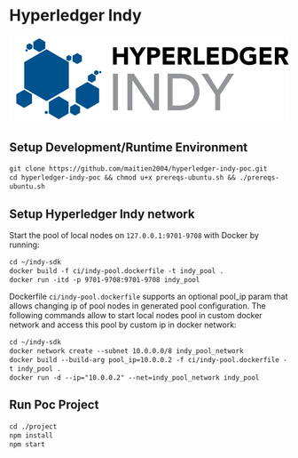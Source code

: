 # Hyperledger Indy
![logo](https://raw.githubusercontent.com/hyperledger/indy-node/master/collateral/logos/indy-logo.png)

## Setup Development/Runtime Environment
```
git clone https://github.com/maitien2004/hyperledger-indy-poc.git
cd hyperledger-indy-poc && chmod u+x prereqs-ubuntu.sh && ./prereqs-ubuntu.sh
```

## Setup Hyperledger Indy network

Start the pool of local nodes on `127.0.0.1:9701-9708` with Docker by running:

```
cd ~/indy-sdk
docker build -f ci/indy-pool.dockerfile -t indy_pool .
docker run -itd -p 9701-9708:9701-9708 indy_pool
```

Dockerfile `ci/indy-pool.dockerfile` supports an optional pool_ip param that allows changing ip of pool nodes in generated pool configuration. The following commands allow to start local nodes pool in custom docker network and access this pool by custom ip in docker network:

 ```
 cd ~/indy-sdk
 docker network create --subnet 10.0.0.0/8 indy_pool_network
 docker build --build-arg pool_ip=10.0.0.2 -f ci/indy-pool.dockerfile -t indy_pool .
 docker run -d --ip="10.0.0.2" --net=indy_pool_network indy_pool
 ```
 
 ## Run Poc Project
 
 ```
cd ./project
npm install
npm start
```
